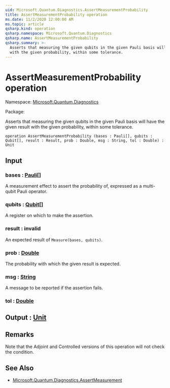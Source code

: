 ```yaml
---
uid: Microsoft.Quantum.Diagnostics.AssertMeasurementProbability
title: AssertMeasurementProbability operation
ms.date: 11/2/2020 12:00:00 AM
ms.topic: article
qsharp.kind: operation
qsharp.namespace: Microsoft.Quantum.Diagnostics
qsharp.name: AssertMeasurementProbability
qsharp.summary: >-
  Asserts that measuring the given qubits in the given Pauli basis will have the given result
  with the given probability, within some tolerance.
---
```


# AssertMeasurementProbability operation

Namespace: [Microsoft.Quantum.Diagnostics](xref:Microsoft.Quantum.Diagnostics)

Package: [](https://nuget.org/packages/)


Asserts that measuring the given qubits in the given Pauli basis will have the given resultwith the given probability, within some tolerance.

```qsharp
operation AssertMeasurementProbability (bases : Pauli[], qubits : Qubit[], result : Result, prob : Double, msg : String, tol : Double) : Unit
```


## Input

### bases : [Pauli](xref:microsoft.quantum.lang-ref.pauli)[]

A measurement effect to assert the probability of, expressed as amulti-qubit Pauli operator.


### qubits : [Qubit](xref:microsoft.quantum.lang-ref.qubit)[]

A register on which to make the assertion.


### result : __invalid<Result>__

An expected result of `Measure(bases, qubits)`.


### prob : [Double](xref:microsoft.quantum.lang-ref.double)

The probability with which the given result is expected.


### msg : [String](xref:microsoft.quantum.lang-ref.string)

A message to be reported if the assertion fails.


### tol : [Double](xref:microsoft.quantum.lang-ref.double)





## Output : [Unit](xref:microsoft.quantum.lang-ref.unit)



## Remarks

Note that the Adjoint and Controlled versions of this operation will notcheck the condition.

## See Also

- [Microsoft.Quantum.Diagnostics.AssertMeasurement](xref:Microsoft.Quantum.Diagnostics.AssertMeasurement)